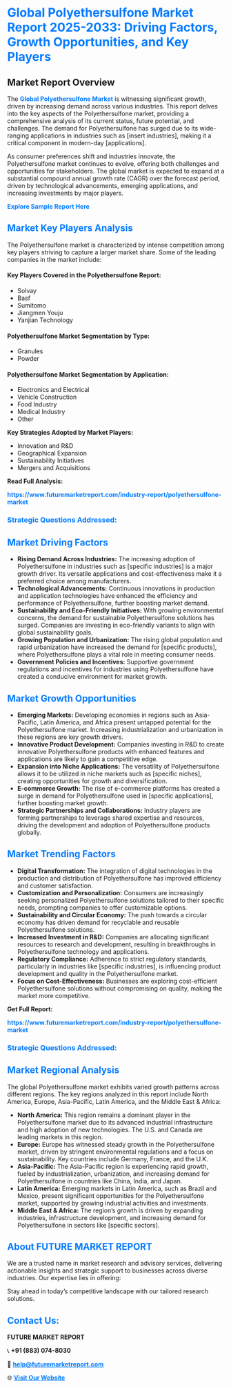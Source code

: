 <h1 style="color: #007BFF;">Global Polyethersulfone Market Report 2025-2033: Driving Factors, Growth Opportunities, and Key Players</h1>

<section id="overview">
<h2>Market Report Overview</h2>
<p>The <a href="https://www.futuremarketreport.com/industry-report/polyethersulfone-market" style="color: #007BFF; text-decoration: none;"><strong>Global Polyethersulfone Market</strong></a> is witnessing significant growth, driven by increasing demand across various industries. This report delves into the key aspects of the Polyethersulfone market, providing a comprehensive analysis of its current status, future potential, and challenges. The demand for Polyethersulfone has surged due to its wide-ranging applications in industries such as [insert industries], making it a critical component in modern-day [applications].</p>
<p>As consumer preferences shift and industries innovate, the Polyethersulfone market continues to evolve, offering both challenges and opportunities for stakeholders. The global market is expected to expand at a substantial compound annual growth rate (CAGR) over the forecast period, driven by technological advancements, emerging applications, and increasing investments by major players.</p>
</section>

<section id="overview">
<p><a href="https://www.futuremarketreport.com/request-sample/reportId=90725" style="color: #007BFF; text-decoration: none;"><strong>Explore Sample Report Here</strong></a></p>
</section>

<section id="key-players">
<h2 style="color: #007BFF;">Market Key Players Analysis</h2>
<p>The Polyethersulfone market is characterized by intense competition among key players striving to capture a larger market share. Some of the leading companies in the market include:</p>
<h4>Key Players Covered in the Polyethersulfone Report:</h4>
<ul><li>Solvay</li><li>Basf</li><li>Sumitomo</li><li>Jiangmen Youju</li><li>Yanjian Technology</li></ul>
<h4>Polyethersulfone Market Segmentation by Type:</h4>
<ul><li>Granules</li><li>Powder</li></ul>

<h4>Polyethersulfone Market Segmentation by Application:</h4>
<ul><li>Electronics and Electrical</li><li>Vehicle Construction</li><li>Food Industry</li><li>Medical Industry</li><li>Other</li></ul>
<p><strong>Key Strategies Adopted by Market Players:</strong></p>
<ul>
<li>Innovation and R&D</li>
<li>Geographical Expansion</li>
<li>Sustainability Initiatives</li>
<li>Mergers and Acquisitions</li>
</ul>
</section>

<section>
<p><strong>Read Full Analysis: </strong></p><a href="https://www.futuremarketreport.com/industry-report/polyethersulfone-market" style="color: #007BFF; text-decoration: none;"><strong>https://www.futuremarketreport.com/industry-report/polyethersulfone-market</strong></a>
<h3 style="color: #007BFF;">Strategic Questions Addressed:</h3>
</section>

<section id="driving-factors">
<h2 style="color: #007BFF;">Market Driving Factors</h2>
<ul>
<li><strong>Rising Demand Across Industries:</strong> The increasing adoption of Polyethersulfone in industries such as [specific industries] is a major growth driver. Its versatile applications and cost-effectiveness make it a preferred choice among manufacturers.</li>
<li><strong>Technological Advancements:</strong> Continuous innovations in production and application technologies have enhanced the efficiency and performance of Polyethersulfone, further boosting market demand.</li>
<li><strong>Sustainability and Eco-Friendly Initiatives:</strong> With growing environmental concerns, the demand for sustainable Polyethersulfone solutions has surged. Companies are investing in eco-friendly variants to align with global sustainability goals.</li>
<li><strong>Growing Population and Urbanization:</strong> The rising global population and rapid urbanization have increased the demand for [specific products], where Polyethersulfone plays a vital role in meeting consumer needs.</li>
<li><strong>Government Policies and Incentives:</strong> Supportive government regulations and incentives for industries using Polyethersulfone have created a conducive environment for market growth.</li>
</ul>
</section>

<section id="growth-opportunities">
<h2 style="color: #007BFF;">Market Growth Opportunities</h2>
<ul>
<li><strong>Emerging Markets:</strong> Developing economies in regions such as Asia-Pacific, Latin America, and Africa present untapped potential for the Polyethersulfone market. Increasing industrialization and urbanization in these regions are key growth drivers.</li>
<li><strong>Innovative Product Development:</strong> Companies investing in R&D to create innovative Polyethersulfone products with enhanced features and applications are likely to gain a competitive edge.</li>
<li><strong>Expansion into Niche Applications:</strong> The versatility of Polyethersulfone allows it to be utilized in niche markets such as [specific niches], creating opportunities for growth and diversification.</li>
<li><strong>E-commerce Growth:</strong> The rise of e-commerce platforms has created a surge in demand for Polyethersulfone used in [specific applications], further boosting market growth.</li>
<li><strong>Strategic Partnerships and Collaborations:</strong> Industry players are forming partnerships to leverage shared expertise and resources, driving the development and adoption of Polyethersulfone products globally.</li>
</ul>
</section>

<section id="trending-factors">
<h2 style="color: #007BFF;">Market Trending Factors</h2>
<ul>
<li><strong>Digital Transformation:</strong> The integration of digital technologies in the production and distribution of Polyethersulfone has improved efficiency and customer satisfaction.</li>
<li><strong>Customization and Personalization:</strong> Consumers are increasingly seeking personalized Polyethersulfone solutions tailored to their specific needs, prompting companies to offer customizable options.</li>
<li><strong>Sustainability and Circular Economy:</strong> The push towards a circular economy has driven demand for recyclable and reusable Polyethersulfone solutions.</li>
<li><strong>Increased Investment in R&D:</strong> Companies are allocating significant resources to research and development, resulting in breakthroughs in Polyethersulfone technology and applications.</li>
<li><strong>Regulatory Compliance:</strong> Adherence to strict regulatory standards, particularly in industries like [specific industries], is influencing product development and quality in the Polyethersulfone market.</li>
<li><strong>Focus on Cost-Effectiveness:</strong> Businesses are exploring cost-efficient Polyethersulfone solutions without compromising on quality, making the market more competitive.</li>
</ul>
</section>

<section>
<p><strong>Get Full Report: </strong></p><a href="https://www.futuremarketreport.com/industry-report/polyethersulfone-market" style="color: #007BFF; text-decoration: none;"><strong>https://www.futuremarketreport.com/industry-report/polyethersulfone-market</strong></a>
<h3 style="color: #007BFF;">Strategic Questions Addressed:</h3>
</section>


<section id="regional-analysis">
<h2 style="color: #007BFF;">Market Regional Analysis</h2>
<p>The global Polyethersulfone market exhibits varied growth patterns across different regions. The key regions analyzed in this report include North America, Europe, Asia-Pacific, Latin America, and the Middle East & Africa:</p>
<ul>
<li><strong>North America:</strong> This region remains a dominant player in the Polyethersulfone market due to its advanced industrial infrastructure and high adoption of new technologies. The U.S. and Canada are leading markets in this region.</li>
<li><strong>Europe:</strong> Europe has witnessed steady growth in the Polyethersulfone market, driven by stringent environmental regulations and a focus on sustainability. Key countries include Germany, France, and the U.K.</li>
<li><strong>Asia-Pacific:</strong> The Asia-Pacific region is experiencing rapid growth, fueled by industrialization, urbanization, and increasing demand for Polyethersulfone in countries like China, India, and Japan.</li>
<li><strong>Latin America:</strong> Emerging markets in Latin America, such as Brazil and Mexico, present significant opportunities for the Polyethersulfone market, supported by growing industrial activities and investments.</li>
<li><strong>Middle East & Africa:</strong> The region’s growth is driven by expanding industries, infrastructure development, and increasing demand for Polyethersulfone in sectors like [specific sectors].</li>
</ul>
</section>

<footer>
<h2 style="color: #007BFF;">About FUTURE MARKET REPORT</h2>
<p>We are a trusted name in market research and advisory services, delivering actionable insights and strategic support to businesses across diverse industries. Our expertise lies in offering:</p>

<p>Stay ahead in today’s competitive landscape with our tailored research solutions.</p>

<h2 style="color: #007BFF;">Contact Us:</h2>
<p><strong>FUTURE MARKET REPORT</strong></p>
<p>📞 <strong>+91 (883) 074-8030</strong></p>
<p>📧 <strong><a href="mailto:help@futuremarketreport.com" style="color: #007BFF;">help@futuremarketreport.com</a></strong></p>
<p>🌐 <strong><a href="https://www.futuremarketreport.com/" style="color: #007BFF;">Visit Our Website</a></strong></p>
</footer>